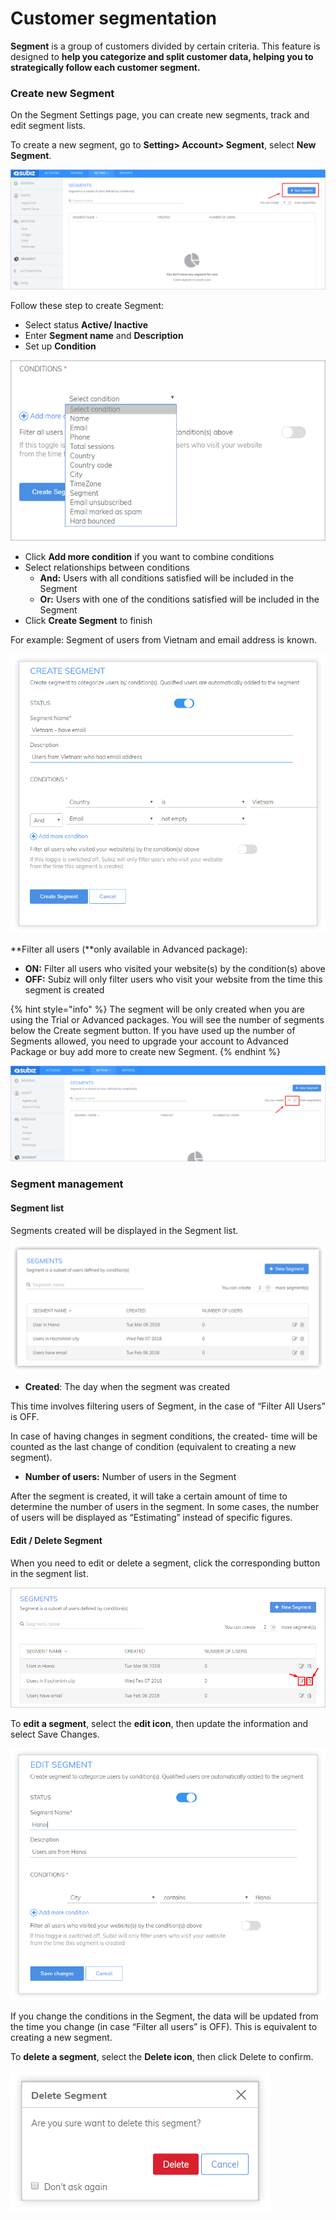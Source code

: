 # Customer segmentation

**Segment** is a group of customers divided by certain criteria. This feature is designed to **help you categorize and split customer data, helping you to strategically follow each customer segment.**

### Create new Segment

On the Segment Settings page, you can create new segments, track and edit segment lists.

To create a new segment, go to **Setting&gt; Account&gt; Segment**, select **New Segment**.

![Creat a new segment](../../.gitbook/assets/new-segment.png)

Follow these step to create Segment:

* Select status **Active/ Inactive**
* Enter **Segment name** and **Description**
* Set up **Condition**

![Select conditions for segment](../../.gitbook/assets/condition.png)

* Click **Add more condition** if you want to combine conditions
* Select relationships between conditions
  * **And:** Users with all conditions satisfied will be included in the Segment
  * **Or:** Users with one of the conditions satisfied will be included in the Segment
* Click **Create Segment** to finish

For example: Segment of users from Vietnam and email address is known.

![Conditon of Vietnam and email address is known](../../.gitbook/assets/segment-setup-example2.png)

**Filter all users \(**only available in Advanced package\):

* **ON:** Filter all users who visited your website\(s\) by the condition\(s\) above
* **OFF:** Subiz will only filter users who visit your website from the time this segment is created

{% hint style="info" %}
The segment will be only created when you are using the Trial or Advanced packages. You will see the number of segments below the Create segment button. If you have used up the number of Segments allowed, you need to upgrade your account to Advanced Package or buy add more to create new Segment.
{% endhint %}

![The number of segment you can create](../../.gitbook/assets/number-new-segment.png)

### Segment management

#### Segment list

Segments created will be displayed in the Segment list.

![Segment list](../../.gitbook/assets/segment-list-eng.png)

* **Created**: The day when the segment was created

This time involves filtering users of Segment, in the case of “Filter All Users” is OFF.

In case of having changes in segment conditions, the created- time will be counted as the last change of condition \(equivalent to creating a new segment\).

* **Number of users:** Number of users in the Segment

After the segment is created, it will take a certain amount of time to determine the number of users in the segment. In some cases, the number of users will be displayed as “Estimating” instead of specific figures.

#### **Edit / Delete Segment**

When you need to edit or delete a segment, click the corresponding button in the segment list.

![Edit and delete button](../../.gitbook/assets/edit_delete-segment.png)

To **edit a segment**, select the **edit icon**, then update the information and select Save Changes.

![Edit segment](../../.gitbook/assets/edit-segment.png)

If you change the conditions in the Segment, the data will be updated from the time you change \(in case “Filter all users” is OFF\). This is equivalent to creating a new segment.

To **delete a segment**, select the **Delete icon**, then click Delete to confirm.

![Confirm to delete segment](../../.gitbook/assets/delete-segment.png)






